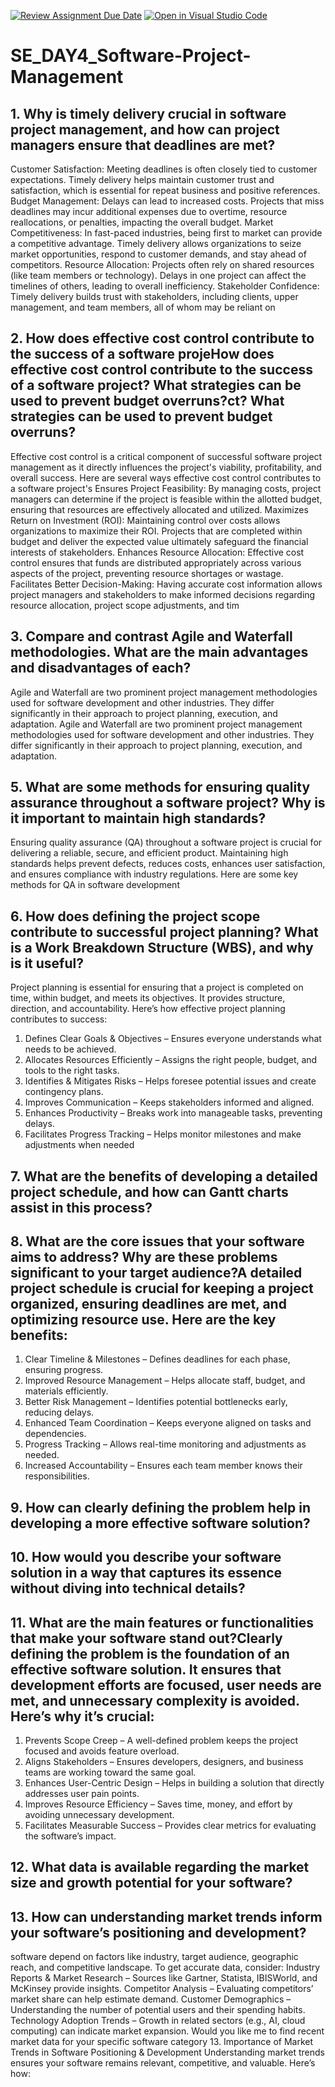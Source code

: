 [![Review Assignment Due Date](https://classroom.github.com/assets/deadline-readme-button-22041afd0340ce965d47ae6ef1cefeee28c7c493a6346c4f15d667ab976d596c.svg)](https://classroom.github.com/a/9pw6JKcu)
[![Open in Visual Studio Code](https://classroom.github.com/assets/open-in-vscode-2e0aaae1b6195c2367325f4f02e2d04e9abb55f0b24a779b69b11b9e10269abc.svg)](https://classroom.github.com/online_ide?assignment_repo_id=18514953&assignment_repo_type=AssignmentRepo)
# SE_DAY4_Software-Project-Management
## 1. Why is timely delivery crucial in software project management, and how can project managers ensure that deadlines are met?

Customer Satisfaction: Meeting deadlines is often closely tied to customer expectations. Timely delivery helps maintain customer trust and satisfaction, which is essential for repeat business and positive references.
Budget Management: Delays can lead to increased costs. Projects that miss deadlines may incur additional expenses due to overtime, resource reallocations, or penalties, impacting the overall budget.
Market Competitiveness: In fast-paced industries, being first to market can provide a competitive advantage. Timely delivery allows organizations to seize market opportunities, respond to customer demands, and stay ahead of competitors.
Resource Allocation: Projects often rely on shared resources (like team members or technology). Delays in one project can affect the timelines of others, leading to overall inefficiency.
Stakeholder Confidence: Timely delivery builds trust with stakeholders, including clients, upper management, and team members, all of whom may be reliant on

## 2. How does effective cost control contribute to the success of a software projeHow does effective cost control contribute to the success of a software project? What strategies can be used to prevent budget overruns?ct? What strategies can be used to prevent budget overruns?

Effective cost control is a critical component of successful software project management as it directly influences the project's viability, profitability, and overall success. Here are several ways effective cost control contributes to a software project's 
Ensures Project Feasibility: By managing costs, project managers can determine if the project is feasible within the allotted budget, ensuring that resources are effectively allocated and utilized.
Maximizes Return on Investment (ROI): Maintaining control over costs allows organizations to maximize their ROI. Projects that are completed within budget and deliver the expected value ultimately safeguard the financial interests of stakeholders.
Enhances Resource Allocation: Effective cost control ensures that funds are distributed appropriately across various aspects of the project, preventing resource shortages or wastage.
Facilitates Better Decision-Making: Having accurate cost information allows project managers and stakeholders to make informed decisions regarding resource allocation, project scope adjustments, and tim


## 3. Compare and contrast Agile and Waterfall methodologies. What are the main advantages and disadvantages of each?

Agile and Waterfall are two prominent project management methodologies used for software development and other industries. They differ significantly in their approach to project planning, execution, and adaptation.
Agile and Waterfall are two prominent project management methodologies used for software development and other industries. They differ significantly in their approach to project planning, execution, and adaptation.

## 5. What are some methods for ensuring quality assurance throughout a software project? Why is it important to maintain high standards?

Ensuring quality assurance (QA) throughout a software project is crucial for delivering a reliable, secure, and efficient product. Maintaining high standards helps prevent defects, reduces costs, enhances user satisfaction, and ensures compliance with industry regulations. Here are some key methods for QA in software development


## 6. How does defining the project scope contribute to successful project planning? What is a Work Breakdown Structure (WBS), and why is it useful?
Project planning is essential for ensuring that a project is completed on time, within budget, and meets its objectives. It provides structure, direction, and accountability. Here’s how effective project planning contributes to success:

1. Defines Clear Goals & Objectives – Ensures everyone understands what needs to be achieved.
2. Allocates Resources Efficiently – Assigns the right people, budget, and tools to the right tasks.
3. Identifies & Mitigates Risks – Helps foresee potential issues and create contingency plans.
4. Improves Communication – Keeps stakeholders informed and aligned.
5. Enhances Productivity – Breaks work into manageable tasks, preventing delays.
6. Facilitates Progress Tracking – Helps monitor milestones and make adjustments when needed


## 7. What are the benefits of developing a detailed project schedule, and how can Gantt charts assist in this process?
## 8. What are the core issues that your software aims to address? Why are these problems significant to your target audience?A detailed project schedule is crucial for keeping a project organized, ensuring deadlines are met, and optimizing resource use. Here are the key benefits:

1. Clear Timeline & Milestones – Defines deadlines for each phase, ensuring progress.
2. Improved Resource Management – Helps allocate staff, budget, and materials efficiently.
3. Better Risk Management – Identifies potential bottlenecks early, reducing delays.
4. Enhanced Team Coordination – Keeps everyone aligned on tasks and dependencies.
5. Progress Tracking – Allows real-time monitoring and adjustments as needed.
6. Increased Accountability – Ensures each team member knows their responsibilities.


## 9. How can clearly defining the problem help in developing a more effective software solution?
## 10. How would you describe your software solution in a way that captures its essence without diving into technical details?
## 11. What are the main features or functionalities that make your software stand out?Clearly defining the problem is the foundation of an effective software solution. It ensures that development efforts are focused, user needs are met, and unnecessary complexity is avoided. Here’s why it’s crucial:

1. Prevents Scope Creep – A well-defined problem keeps the project focused and avoids feature overload.
2. Aligns Stakeholders – Ensures developers, designers, and business teams are working toward the same goal.
3. Enhances User-Centric Design – Helps in building a solution that directly addresses user pain points.
4. Improves Resource Efficiency – Saves time, money, and effort by avoiding unnecessary development.
5. Facilitates Measurable Success – Provides clear metrics for evaluating the software’s impact.


## 12. What data is available regarding the market size and growth potential for your software?
## 13. How can understanding market trends inform your software’s positioning and development?

software depend on factors like industry, target audience, geographic reach, and competitive landscape. To get accurate data, consider:
Industry Reports & Market Research – Sources like Gartner, Statista, IBISWorld, and McKinsey provide insights.
Competitor Analysis – Evaluating competitors’ market share can help estimate demand.
Customer Demographics – Understanding the number of potential users and their spending habits.
Technology Adoption Trends – Growth in related sectors (e.g., AI, cloud computing) can indicate market expansion.
Would you like me to find recent market data for your specific software category
13. Importance of Market Trends in Software Positioning & Development
Understanding market trends ensures your software remains relevant, competitive, and valuable. Here’s how:



